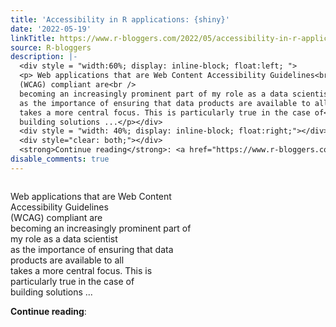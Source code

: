 ```yaml
---
title: 'Accessibility in R applications: {shiny}'
date: '2022-05-19'
linkTitle: https://www.r-bloggers.com/2022/05/accessibility-in-r-applications-shiny/
source: R-bloggers
description: |-
  <div style = "width:60%; display: inline-block; float:left; ">
  <p> Web applications that are Web Content Accessibility Guidelines<br />
  (WCAG) compliant are<br />
  becoming an increasingly prominent part of my role as a data scientist<br />
  as the importance of ensuring that data products are available to all<br />
  takes a more central focus. This is particularly true in the case of<br />
  building solutions ...</p></div>
  <div style = "width: 40%; display: inline-block; float:right;"></div>
  <div style="clear: both;"></div>
  <strong>Continue reading</strong>: <a href="https://www.r-bloggers.com/2022/05/a ...
disable_comments: true
---
```

<div style = "width:60%; display: inline-block; float:left; ">
<p> Web applications that are Web Content Accessibility Guidelines<br />
(WCAG) compliant are<br />
becoming an increasingly prominent part of my role as a data scientist<br />
as the importance of ensuring that data products are available to all<br />
takes a more central focus. This is particularly true in the case of<br />
building solutions ...</p></div>
<div style = "width: 40%; display: inline-block; float:right;"></div>
<div style="clear: both;"></div>
<strong>Continue reading</strong>: <a href="https://www.r-bloggers.com/2022/05/a ...